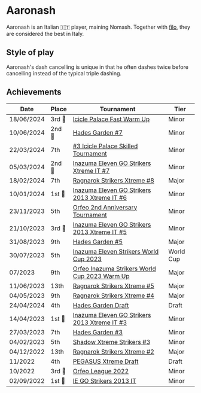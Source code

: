 # Aaronash

Aaronash is an Italian :it: player, maining Nomash. Together with [filo](filo.md),
they are considered the best in Italy.

## Style of play

Aaronash's dash cancelling is unique in that he often dashes twice before cancelling instead of the typical triple dashing. 

## Achievements

|Date|Place|Tournament|Tier|
|-|-|-|-|
| 18/06/2024 |3rd :3rd_place_medal:| [Icicle Palace Fast Warm Up](../../tournaments/icicle/iciclewarmup.md) | Minor |
| 10/06/2024 |2nd :2nd_place_medal:| [Hades Garden #7](../../tournaments/hg/hg7.md) | Minor |
| 22/03/2024 | 7th |[#3 Icicle Palace Skilled Tournament](../../tournaments/icicle/icicle3.md) | Minor |
| 05/03/2024 |2nd :2nd_place_medal:|[Inazuma Eleven GO Strikers Xtreme IT #7](../../tournaments/italia/it7.md) | Minor |
| 18/02/2024 | 7th |[Ragnarok Strikers Xtreme #8](../../tournaments/ragna/ragnax8.md) | Major |
| 10/01/2024 |1st :1st_place_medal:| [Inazuma Eleven GO Strikers 2013 Xtreme IT #6](../../tournaments/italia/it6.md) | Minor |
| 23/11/2023 | 5th |[Orfeo 2nd Anniversary Tournament](../../tournaments/orfeo/orfeoanni.md) | Minor |
| 21/10/2023 |3rd :3rd_place_medal:| [Inazuma Eleven GO Strikers 2013 Xtreme IT #5](../../tournaments/italia/it5.md) | Minor |
| 31/08/2023 | 9th | [Hades Garden #5](../../tournaments/hg/hg5.md) | Major |
| 30/07/2023 | 5th | [Inazuma Eleven Strikers World Cup 2023](../../tournaments/worldcup23.md) | World Cup |
| 07/2023 | 9th | [Orfeo Inazuma Strikers World Cup 2023 Warm Up](../../tournaments/orfeo/orfeowc.md) | Major |
| 11/06/2023 | 13th | [Ragnarok Strikers Xtreme #5](../../tournaments/ragna/ragnax5.md) | Major |
| 04/05/2023 | 9th | [Ragnarok Strikers Xtreme #4](../../tournaments/ragna/ragnax4.md) | Major |
| 24/04/2024 | 4th | [Hades Garden Draft](../../tournaments/draft/hgdraft.md) | Draft |
| 14/04/2023 |1st :1st_place_medal:| [Inazuma Eleven GO Strikers 2013 Xtreme IT #3](../../tournaments/italia/it3.md) | Minor |
| 27/03/2023 | 7th | [Hades Garden #3](../../tournaments/hg/hg3.md) | Minor |
| 04/02/2023 | 5th | [Shadow Xtreme Strikers #3](../../tournaments/shadow/shadow3.md) | Minor |
| 04/12/2022 | 13th | [Ragnarok Strikers Xtreme #2](../../tournaments/ragna/ragnax2.md) | Major |
| 11/2022 | 4th | [PEGASUS Xtreme Draft](../../tournaments/draft/pegasusdraft.md) | Draft | 
| 10/2022 |3rd :3rd_place_medal:| [Orfeo League 2022](../../tournaments/orfeo/orfeoleague.md) | Minor | 
| 02/09/2022 |1st :1st_place_medal:| [IE GO Strikers 2013 IT](../../tournaments/italia/it0.md) | Minor |

